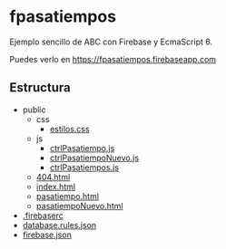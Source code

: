 # fpasatiempos
Ejemplo sencillo de ABC con Firebase y EcmaScript 6.

Puedes verlo en https://fpasatiempos.firebaseapp.com

## Estructura
- public
    - css
      - [estilos.css](/public/css/estilos.css)
    - js
      - [ctrlPasatiempo.js](/public/js/ctrlPasatiempo.js)
      - [ctrlPasatiempoNuevo.js](/public/js/ctrlPasatiempoNuevo.js)
      - [ctrlPasatiempos.js](/public/js/ctrlPasatiempos.js)
    - [404.html](/public/404.html)
    - [index.html](/public/index.html)
    - [pasatiempo.html](/public/pasatiempo.html)
    - [pasatiempoNuevo.html](/public/pasatiempoNuevo.html)
- [.firebaserc](/.firebaserc)
- [database.rules.json](/database.rules.json)
- [firebase.json](/firebase.json)
